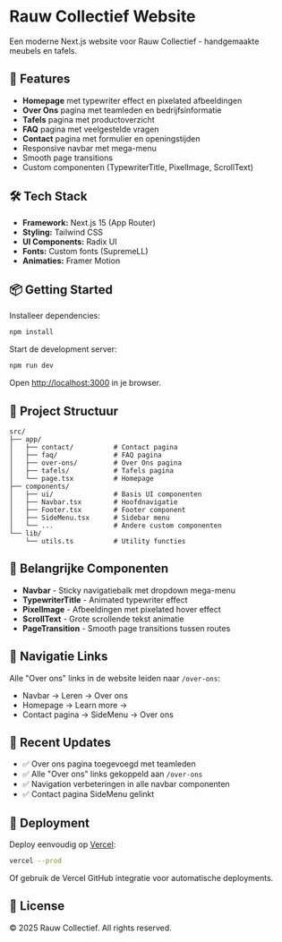 # Rauw Collectief Website

Een moderne Next.js website voor Rauw Collectief - handgemaakte meubels en tafels.

## 🚀 Features

- **Homepage** met typewriter effect en pixelated afbeeldingen
- **Over Ons** pagina met teamleden en bedrijfsinformatie
- **Tafels** pagina met productoverzicht
- **FAQ** pagina met veelgestelde vragen
- **Contact** pagina met formulier en openingstijden
- Responsive navbar met mega-menu
- Smooth page transitions
- Custom componenten (TypewriterTitle, PixelImage, ScrollText)

## 🛠️ Tech Stack

- **Framework:** Next.js 15 (App Router)
- **Styling:** Tailwind CSS
- **UI Components:** Radix UI
- **Fonts:** Custom fonts (SupremeLL)
- **Animaties:** Framer Motion

## 📦 Getting Started

Installeer dependencies:

```bash
npm install
```

Start de development server:

```bash
npm run dev
```

Open [http://localhost:3000](http://localhost:3000) in je browser.

## 📁 Project Structuur

```
src/
├── app/
│   ├── contact/          # Contact pagina
│   ├── faq/              # FAQ pagina
│   ├── over-ons/         # Over Ons pagina
│   ├── tafels/           # Tafels pagina
│   └── page.tsx          # Homepage
├── components/
│   ├── ui/               # Basis UI componenten
│   ├── Navbar.tsx        # Hoofdnavigatie
│   ├── Footer.tsx        # Footer component
│   ├── SideMenu.tsx      # Sidebar menu
│   └── ...               # Andere custom componenten
└── lib/
    └── utils.ts          # Utility functies
```

## 🎨 Belangrijke Componenten

- **Navbar** - Sticky navigatiebalk met dropdown mega-menu
- **TypewriterTitle** - Animated typewriter effect
- **PixelImage** - Afbeeldingen met pixelated hover effect
- **ScrollText** - Grote scrollende tekst animatie
- **PageTransition** - Smooth page transitions tussen routes

## 🔗 Navigatie Links

Alle "Over ons" links in de website leiden naar `/over-ons`:
- Navbar → Leren → Over ons
- Homepage → Learn more →
- Contact pagina → SideMenu → Over ons

## 📝 Recent Updates

- ✅ Over ons pagina toegevoegd met teamleden
- ✅ Alle "Over ons" links gekoppeld aan `/over-ons`
- ✅ Navigation verbeteringen in alle navbar componenten
- ✅ Contact pagina SideMenu gelinkt

## 🚢 Deployment

Deploy eenvoudig op [Vercel](https://vercel.com):

```bash
vercel --prod
```

Of gebruik de Vercel GitHub integratie voor automatische deployments.

## 📄 License

© 2025 Rauw Collectief. All rights reserved.
